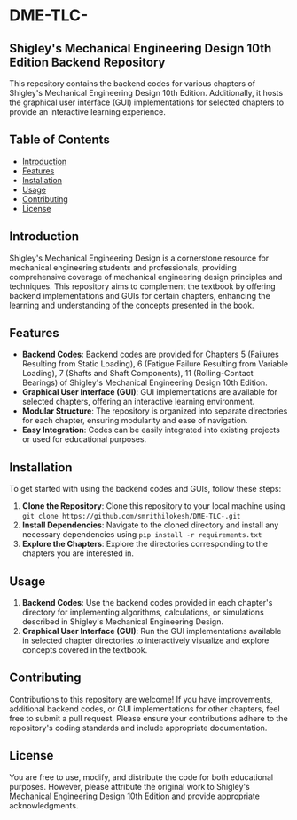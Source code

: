 # DME-TLC-

## Shigley's Mechanical Engineering Design 10th Edition Backend Repository

This repository contains the backend codes for various chapters of Shigley's Mechanical Engineering Design 10th Edition. Additionally, it hosts the graphical user interface (GUI) implementations for selected chapters to provide an interactive learning experience.

## Table of Contents
- [Introduction](#introduction)
- [Features](#features)
- [Installation](#installation)
- [Usage](#usage)
- [Contributing](#contributing)
- [License](#license)

## Introduction

Shigley's Mechanical Engineering Design is a cornerstone resource for mechanical engineering students and professionals, providing comprehensive coverage of mechanical engineering design principles and techniques. This repository aims to complement the textbook by offering backend implementations and GUIs for certain chapters, enhancing the learning and understanding of the concepts presented in the book.

## Features
- **Backend Codes**: Backend codes are provided for Chapters 5 (Failures Resulting from Static Loading), 6 (Fatigue Failure Resulting from Variable Loading), 7 (Shafts and Shaft Components), 11 (Rolling-Contact Bearings) of Shigley's Mechanical Engineering Design 10th Edition.
- **Graphical User Interface (GUI)**: GUI implementations are available for selected chapters, offering an interactive learning environment.
- **Modular Structure**: The repository is organized into separate directories for each chapter, ensuring modularity and ease of navigation.
- **Easy Integration**: Codes can be easily integrated into existing projects or used for educational purposes.

## Installation
To get started with using the backend codes and GUIs, follow these steps:
1. **Clone the Repository**: Clone this repository to your local machine using `git clone https://github.com/smrithilokesh/DME-TLC-.git`
2. **Install Dependencies**: Navigate to the cloned directory and install any necessary dependencies using `pip install -r requirements.txt`
3. **Explore the Chapters**: Explore the directories corresponding to the chapters you are interested in.

## Usage
1. **Backend Codes**: Use the backend codes provided in each chapter's directory for implementing algorithms, calculations, or simulations described in Shigley's Mechanical Engineering Design.
2. **Graphical User Interface (GUI)**: Run the GUI implementations available in selected chapter directories to interactively visualize and explore concepts covered in the textbook.

## Contributing
Contributions to this repository are welcome! If you have improvements, additional backend codes, or GUI implementations for other chapters, feel free to submit a pull request. Please ensure your contributions adhere to the repository's coding standards and include appropriate documentation.

## License
You are free to use, modify, and distribute the code for both educational purposes. However, please attribute the original work to Shigley's Mechanical Engineering Design 10th Edition and provide appropriate acknowledgments.
